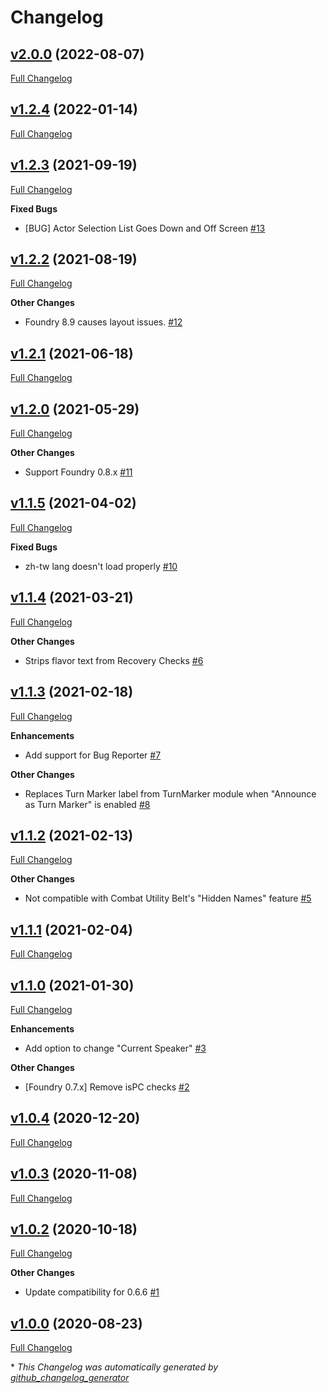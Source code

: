 # Changelog

## [v2.0.0](https://github.com/illandril/FoundryVTT-chat-enhancements/tree/v2.0.0) (2022-08-07)

[Full Changelog](https://github.com/illandril/FoundryVTT-chat-enhancements/compare/v1.2.4...v2.0.0)

## [v1.2.4](https://github.com/illandril/FoundryVTT-chat-enhancements/tree/v1.2.4) (2022-01-14)

[Full Changelog](https://github.com/illandril/FoundryVTT-chat-enhancements/compare/v1.2.3...v1.2.4)

## [v1.2.3](https://github.com/illandril/FoundryVTT-chat-enhancements/tree/v1.2.3) (2021-09-19)

[Full Changelog](https://github.com/illandril/FoundryVTT-chat-enhancements/compare/v1.2.2...v1.2.3)

**Fixed&nbsp;Bugs**

- \[BUG\] Actor Selection List Goes Down and Off Screen [\#13](https://github.com/illandril/FoundryVTT-chat-enhancements/issues/13)

## [v1.2.2](https://github.com/illandril/FoundryVTT-chat-enhancements/tree/v1.2.2) (2021-08-19)

[Full Changelog](https://github.com/illandril/FoundryVTT-chat-enhancements/compare/v1.2.1...v1.2.2)

**Other&nbsp;Changes**

- Foundry 8.9 causes layout issues. [\#12](https://github.com/illandril/FoundryVTT-chat-enhancements/issues/12)

## [v1.2.1](https://github.com/illandril/FoundryVTT-chat-enhancements/tree/v1.2.1) (2021-06-18)

[Full Changelog](https://github.com/illandril/FoundryVTT-chat-enhancements/compare/v1.2.0...v1.2.1)

## [v1.2.0](https://github.com/illandril/FoundryVTT-chat-enhancements/tree/v1.2.0) (2021-05-29)

[Full Changelog](https://github.com/illandril/FoundryVTT-chat-enhancements/compare/v1.1.5...v1.2.0)

**Other&nbsp;Changes**

- Support Foundry 0.8.x [\#11](https://github.com/illandril/FoundryVTT-chat-enhancements/issues/11)

## [v1.1.5](https://github.com/illandril/FoundryVTT-chat-enhancements/tree/v1.1.5) (2021-04-02)

[Full Changelog](https://github.com/illandril/FoundryVTT-chat-enhancements/compare/v1.1.4...v1.1.5)

**Fixed&nbsp;Bugs**

- zh-tw lang doesn't load properly [\#10](https://github.com/illandril/FoundryVTT-chat-enhancements/issues/10)

## [v1.1.4](https://github.com/illandril/FoundryVTT-chat-enhancements/tree/v1.1.4) (2021-03-21)

[Full Changelog](https://github.com/illandril/FoundryVTT-chat-enhancements/compare/v1.1.3...v1.1.4)

**Other&nbsp;Changes**

- Strips flavor text from Recovery Checks [\#6](https://github.com/illandril/FoundryVTT-chat-enhancements/issues/6)

## [v1.1.3](https://github.com/illandril/FoundryVTT-chat-enhancements/tree/v1.1.3) (2021-02-18)

[Full Changelog](https://github.com/illandril/FoundryVTT-chat-enhancements/compare/v1.1.2...v1.1.3)

**Enhancements**

- Add support for Bug Reporter [\#7](https://github.com/illandril/FoundryVTT-chat-enhancements/issues/7)

**Other&nbsp;Changes**

- Replaces Turn Marker label from TurnMarker module when "Announce as Turn Marker" is enabled [\#8](https://github.com/illandril/FoundryVTT-chat-enhancements/issues/8)

## [v1.1.2](https://github.com/illandril/FoundryVTT-chat-enhancements/tree/v1.1.2) (2021-02-13)

[Full Changelog](https://github.com/illandril/FoundryVTT-chat-enhancements/compare/v1.1.1...v1.1.2)

**Other&nbsp;Changes**

- Not compatible with Combat Utility Belt's "Hidden Names" feature [\#5](https://github.com/illandril/FoundryVTT-chat-enhancements/issues/5)

## [v1.1.1](https://github.com/illandril/FoundryVTT-chat-enhancements/tree/v1.1.1) (2021-02-04)

[Full Changelog](https://github.com/illandril/FoundryVTT-chat-enhancements/compare/v1.1.0...v1.1.1)

## [v1.1.0](https://github.com/illandril/FoundryVTT-chat-enhancements/tree/v1.1.0) (2021-01-30)

[Full Changelog](https://github.com/illandril/FoundryVTT-chat-enhancements/compare/v1.0.4...v1.1.0)

**Enhancements**

- Add option to change "Current Speaker" [\#3](https://github.com/illandril/FoundryVTT-chat-enhancements/issues/3)

**Other&nbsp;Changes**

- \[Foundry 0.7.x\] Remove isPC checks [\#2](https://github.com/illandril/FoundryVTT-chat-enhancements/issues/2)

## [v1.0.4](https://github.com/illandril/FoundryVTT-chat-enhancements/tree/v1.0.4) (2020-12-20)

[Full Changelog](https://github.com/illandril/FoundryVTT-chat-enhancements/compare/v1.0.3...v1.0.4)

## [v1.0.3](https://github.com/illandril/FoundryVTT-chat-enhancements/tree/v1.0.3) (2020-11-08)

[Full Changelog](https://github.com/illandril/FoundryVTT-chat-enhancements/compare/v1.0.2...v1.0.3)

## [v1.0.2](https://github.com/illandril/FoundryVTT-chat-enhancements/tree/v1.0.2) (2020-10-18)

[Full Changelog](https://github.com/illandril/FoundryVTT-chat-enhancements/compare/v1.0.0...v1.0.2)

**Other&nbsp;Changes**

- Update compatibility for 0.6.6 [\#1](https://github.com/illandril/FoundryVTT-chat-enhancements/issues/1)

## [v1.0.0](https://github.com/illandril/FoundryVTT-chat-enhancements/tree/v1.0.0) (2020-08-23)

[Full Changelog](https://github.com/illandril/FoundryVTT-chat-enhancements/compare/4dfc6e24ed823abb5c1183a1bab19693870c27fb...v1.0.0)



\* *This Changelog was automatically generated by [github_changelog_generator](https://github.com/github-changelog-generator/github-changelog-generator)*
